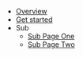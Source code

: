 * [Overview](/)
* [Get started](get-started)
* Sub
  * [Sub Page One](sub/one)
  * [Sub Page Two](sub/two)
